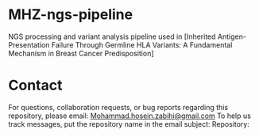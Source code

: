 # MHZ-ngs-pipeline
NGS processing and variant analysis pipeline used in [Inherited Antigen-Presentation Failure Through Germline HLA Variants: A Fundamental Mechanism in Breast Cancer Predisposition]

# Contact
For questions, collaboration requests, or bug reports regarding this repository, please email:
Mohammad.hosein.zabihi@gmail.com
To help us track messages, put the repository name in the email subject:
Repository: <MHZ-ngs-pipeline>
